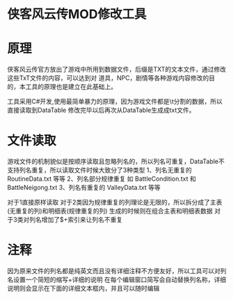 # 侠客风云传MOD修改工具

# 原理
侠客风云传官方放出了游戏中所用到数据文件，后缀是TXT的文本文件，通过修改这些TxT文件的内容，可以达到对
道具，NPC，剧情等各种游戏内容修改的目的，本工具的原理也是建立在此基础上。

工具采用C#开发,使用最简单暴力的原理，因为游戏文件都是\t分割的数据，所以直接读取到DataTable
修改完毕以后再次从DataTable生成成txt文件。

# 文件读取
游戏文件的机制貌似是按顺序读取且忽略列名的，所以列名可重复，DataTable不支持列名重复，所以读取文件时候大致分了3种类型 
1、列名无重复的 RoutineData.txt 等等
2、列名部分规律重复 如  BattleCondition.txt 和 BattleNeigong.txt
3、列名有重复的 ValleyData.txt 等等

对于1直接原样读取
对于2类因为规律重复的列理论是无限的，所以拆分成了主表(无重复的列)和明细表(规律重复的列)
生成的时候则在组合主表和明细表数据
对于3类对列名增加了$+索引来让列名不重复

# 注释
因为原来文件的列名都是纯英文而且没有详细注释不方便友好，所以工具可以对列名设置一个简短的缩写+详细的说明
在每个编辑窗口简写会自动替换列名称，详细说明则会显示在下面的详细文本框内，并且可以随时编辑